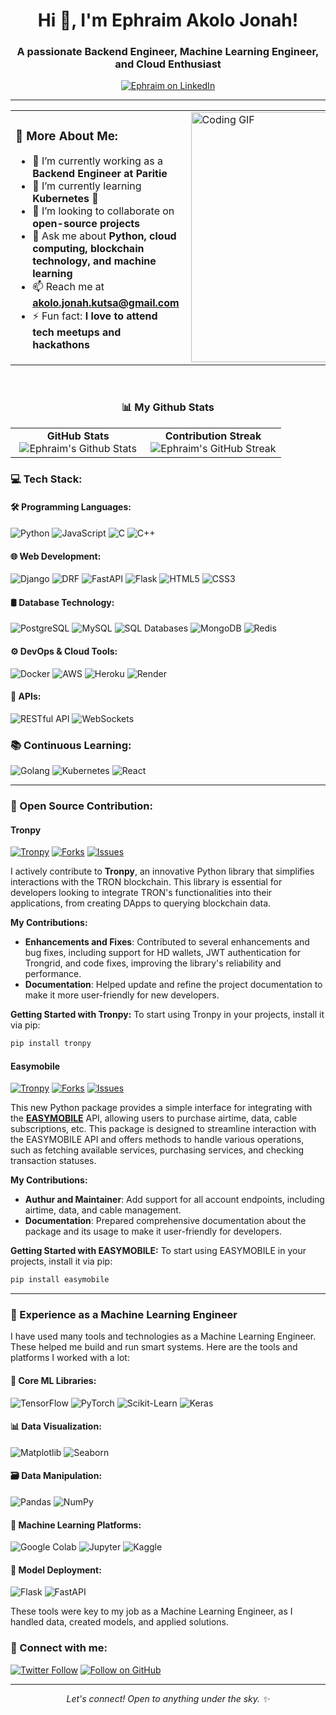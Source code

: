 <h1 align="center">Hi 👋, I'm <strong>Ephraim Akolo Jonah</strong>!</h1>
<h3 align="center">A passionate Backend Engineer, Machine Learning Engineer, and Cloud Enthusiast</h3>

<p align="center">
<a href="https://www.linkedin.com/in/ephraim-akolo-jonah" target="blank">
<img align="center" src="https://img.shields.io/badge/LinkedIn-blue?style=flat&logo=linkedin&labelColor=blue" alt="Ephraim on LinkedIn"/>
</a>
</p>

---
<table>
  <tr>
    <!-- Content on the Left side-->
    <td valign="top" width="50%">
      <h3>🧐 More About Me:</h3>
      <ul>
        <li>🔭 I’m currently working as a <strong>Backend Engineer at Paritie</strong></li>
        <li>🌱 I’m currently learning <strong>Kubernetes</strong> 🚀</li>
        <li>👯 I’m looking to collaborate on <strong>open-source projects</strong></li>
        <li>💬 Ask me about <strong>Python, cloud computing, blockchain technology, and machine learning</strong></li>
        <li>📫 Reach me at <strong><a href="mailto:akolo.jonah.kutsa@gmail.com">akolo.jonah.kutsa@gmail.com</a></strong></li>
        <li>⚡ Fun fact: <strong>I love to attend tech meetups and hackathons</strong></li>
      </ul>
    </td>
    <!-- Right Aligned GIF -->
    <td valign="top" width="50%">
      <img align="right" alt="Coding GIF" src="https://media.giphy.com/media/USV0ym3bVWQJJmNu3N/giphy.gif" width="400" />
    </td>
  </tr>
</table>

<br/>
<h3 align="center">📊 My Github Stats</h3>

<!-- GitHub stats grid -->
<table>
  <tr>
    <!-- GitHub Stats Card -->
    <td align="center" width="50%">
      <b>GitHub Stats</b><br/>
      <img src="https://github-readme-stats.vercel.app/api?username=ephraim-akolo&show_icons=true&theme=algolia" alt="Ephraim's Github Stats" />
    </td>
    <!-- Contribution Streak -->
    <td align="center" width="50%">
      <b>Contribution Streak</b><br/>
      <img src="https://github-readme-streak-stats.herokuapp.com/?user=ephraim-akolo&theme=dark" alt="Ephraim's GitHub Streak"/>
    </td>
  </tr>
</table>

### 💻 Tech Stack:

#### 🛠️ Programming Languages:
![Python](https://img.shields.io/badge/Python-3776AB?style=for-the-badge&logo=python&logoColor=white)
![JavaScript](https://img.shields.io/badge/JavaScript-F7DF1E?style=for-the-badge&logo=javascript&logoColor=black)
![C](https://img.shields.io/badge/C-00599C?style=for-the-badge&logo=c&logoColor=white)
![C++](https://img.shields.io/badge/C++-00599C?style=for-the-badge&logo=cplusplus&logoColor=white)

#### 🌐 Web Development:
![Django](https://img.shields.io/badge/Django-092E20?style=for-the-badge&logo=django&logoColor=white)
![DRF](https://img.shields.io/badge/Django_REST_Framework-092E20?style=for-the-badge&logo=django&logoColor=white)
![FastAPI](https://img.shields.io/badge/FastAPI-009688?style=for-the-badge&logo=fastapi&logoColor=white)
![Flask](https://img.shields.io/badge/Flask-000000?style=for-the-badge&logo=flask&logoColor=white)
![HTML5](https://img.shields.io/badge/HTML5-E34F26?style=for-the-badge&logo=html5&logoColor=white)
![CSS3](https://img.shields.io/badge/CSS3-1572B6?style=for-the-badge&logo=css3&logoColor=white)

#### 🛢️ Database Technology:
![PostgreSQL](https://img.shields.io/badge/PostgreSQL-316192?style=for-the-badge&logo=postgresql&logoColor=white)
![MySQL](https://img.shields.io/badge/MySQL-4479A1?style=for-the-badge&logo=mysql&logoColor=white)
![SQL Databases](https://img.shields.io/badge/SQL_Databases-336791?style=for-the-badge&logo=postgresql&logoColor=white)
![MongoDB](https://img.shields.io/badge/MongoDB-47A248?style=for-the-badge&logo=mongodb&logoColor=white)
![Redis](https://img.shields.io/badge/Redis-D82C20?style=for-the-badge&logo=redis&logoColor=white)

#### ⚙️ DevOps & Cloud Tools:
![Docker](https://img.shields.io/badge/Docker-2496ED?style=for-the-badge&logo=docker&logoColor=white)
![AWS](https://img.shields.io/badge/AWS-232F3E?style=for-the-badge&logo=amazonaws&logoColor=white)
![Heroku](https://img.shields.io/badge/Heroku-430098?style=for-the-badge&logo=heroku&logoColor=white)
![Render](https://img.shields.io/badge/Render-46E3B7?style=for-the-badge&logo=render&logoColor=white)

#### 📡 APIs:
![RESTful API](https://img.shields.io/badge/RESTful_API-585858?style=for-the-badge)
![WebSockets](https://img.shields.io/badge/WebSockets-00A9E0?style=for-the-badge&logo=websockets&logoColor=white)


### 📚 Continuous Learning:

![Golang](https://img.shields.io/badge/Golang-00ADD8?style=for-the-badge&logo=go&logoColor=white)
![Kubernetes](https://img.shields.io/badge/Kubernetes-326CE5?style=for-the-badge&logo=kubernetes&logoColor=white)
![React](https://img.shields.io/badge/React-61DAFB?style=for-the-badge&logo=react&logoColor=white)


---


### 🌟 Open Source Contribution: 

#### Tronpy

[![Tronpy](https://img.shields.io/github/stars/andelf/tronpy?style=social)](https://github.com/andelf/tronpy) [![Forks](https://img.shields.io/github/forks/andelf/tronpy?style=social)](https://github.com/andelf/tronpy/network/members) [![Issues](https://img.shields.io/github/issues/andelf/tronpy)](https://github.com/andelf/tronpy/issues)

I actively contribute to **Tronpy**, an innovative Python library that simplifies interactions with the TRON blockchain. This library is essential for developers looking to integrate TRON's functionalities into their applications, from creating DApps to querying blockchain data.

__My Contributions:__
- **Enhancements and Fixes**: Contributed to several enhancements and bug fixes, including support for HD wallets, JWT authentication for Trongrid, and code fixes, improving the library's reliability and performance.
- **Documentation**: Helped update and refine the project documentation to make it more user-friendly for new developers.

__Getting Started with Tronpy:__
To start using Tronpy in your projects, install it via pip:
```bash
pip install tronpy
```

#### Easymobile

[![Tronpy](https://img.shields.io/github/stars/ephraim-akolo/EASYMOBILE?style=social)](https://github.com/ephraim-akolo/EASYMOBILE) [![Forks](https://img.shields.io/github/forks/ephraim-akolo/EASYMOBILE?style=social)](https://github.com/ephraim-akolo/EASYMOBILE/network/members) [![Issues](https://img.shields.io/github/issues/ephraim-akolo/EASYMOBILE)](https://github.com/ephraim-akolo/EASYMOBILE/issues)

This new Python package provides a simple interface for integrating with the <strong><a href="https://b2b.eazymobile.ng/api/developer/v1/documentation/start#">EASYMOBILE</a></strong> API, allowing users to purchase airtime, data, cable subscriptions, etc. This package is designed to streamline interaction with the EASYMOBILE API and offers methods to handle various operations, such as fetching available services, purchasing services, and checking transaction statuses.

__My Contributions:__
- **Authur and Maintainer**: Add support for all account endpoints, including airtime, data, and cable management.
- **Documentation**: Prepared comprehensive documentation about the package and its usage to make it user-friendly for developers.


__Getting Started with EASYMOBILE:__
To start using EASYMOBILE in your projects, install it via pip:
```bash
pip install easymobile
```
---

### 🤖 Experience as a Machine Learning Engineer

I have used many tools and technologies as a Machine Learning Engineer. These helped me build and run smart systems. Here are the tools and platforms I worked with a lot:

#### 🧠 Core ML Libraries:
![TensorFlow](https://img.shields.io/badge/TensorFlow-FF6F00?style=for-the-badge&logo=tensorflow&logoColor=white)
![PyTorch](https://img.shields.io/badge/PyTorch-EE4C2C?style=for-the-badge&logo=pytorch&logoColor=white)
![Scikit-Learn](https://img.shields.io/badge/scikit_learn-F7931E?style=for-the-badge&logo=scikit-learn&logoColor=white)
![Keras](https://img.shields.io/badge/Keras-D00000?style=for-the-badge&logo=keras&logoColor=white)

#### 📊 Data Visualization:
![Matplotlib](https://img.shields.io/badge/Matplotlib-11557c?style=for-the-badge&logo=matplotlib&logoColor=white)
![Seaborn](https://img.shields.io/badge/Seaborn-3776AB?style=for-the-badge&logo=seaborn&logoColor=white)

#### 🗃️ Data Manipulation:
![Pandas](https://img.shields.io/badge/Pandas-150458?style=for-the-badge&logo=pandas&logoColor=white)
![NumPy](https://img.shields.io/badge/NumPy-013243?style=for-the-badge&logo=numpy&logoColor=white)

#### 🧮 Machine Learning Platforms:
![Google Colab](https://img.shields.io/badge/Google_Colab-F9AB00?style=for-the-badge&logo=googlecolab&color=525252)
![Jupyter](https://img.shields.io/badge/Jupyter-F37626?style=for-the-badge&logo=jupyter&logoColor=white)
![Kaggle](https://img.shields.io/badge/Kaggle-20BEFF?style=for-the-badge&logo=kaggle&logoColor=white)

#### 🔄 Model Deployment:
![Flask](https://img.shields.io/badge/Flask-000000?style=for-the-badge&logo=flask&logoColor=white)
![FastAPI](https://img.shields.io/badge/FastAPI-009688?style=for-the-badge&logo=fastapi&logoColor=white)

These tools were key to my job as a Machine Learning Engineer, as I handled data, created models, and applied solutions.



### 🤝 Connect with me:

<a href="https://x.com/AkoloJonah?t=5NpllaG6vDGwBLGVS_BpgQ&s=09"><img alt="Twitter Follow" src="https://img.shields.io/twitter/follow/akolojonah?style=social"></a>
<a href="https://github.com/ephraim-akolo"><img src="https://img.shields.io/github/followers/ephraim-akolo?label=Follow&style=social" alt="Follow on GitHub"></a>

---

<p align="center">
  <i>Let's connect! Open to anything under the sky. ✨</i>
</p>
